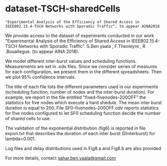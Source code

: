 
# dataset-TSCH-sharedCells
        
	"Experimental Analysis of the Efficiency of Shared Access in IEEE802.15.4-TSCH Networks with Sporadic Traffic", to appear AINA2018
          
We provide access to the dataset of experiments conducted in our work "Experimental Analysis of the Efficiency of Shared Access in IEEE802.15.4-TSCH Networks with Sporadic Traffic". S.Ben yaala , F.Theoleyre , R .Bouallegue. (to appear AINA 2018).

We model different inter-burst values and scheduling functions. Measurements are set in .ods files. Since we consider series of measures for each configuration, we present them in the different spreadsheets. Then we plot 95% confidence intervals.

The title of each file lists the different parameters used in our experiments (scheduling function, number of nodes and the inter-burst duration). For example, we report in the file entitled "fixed-fivenodes-200OFF" the statistics for five nodes which execute a hard shedule. The mean inter burst duration is equal to 200. File SF0-fivenodes-200OFF.odv reports statistics for five nodes configured to let SF0 scheduling function decide the number of shared cells to use.

The validation of the exponential distribution (fig6) is reported in file expon.txt that describes the duration of each inter burst (Dinterburst) for lambda=0.001.

Log files and delay distributions used in Fig8.a and Fig8.b are also provided


For more details, contact sahar.ben.yaala@gmail.com

